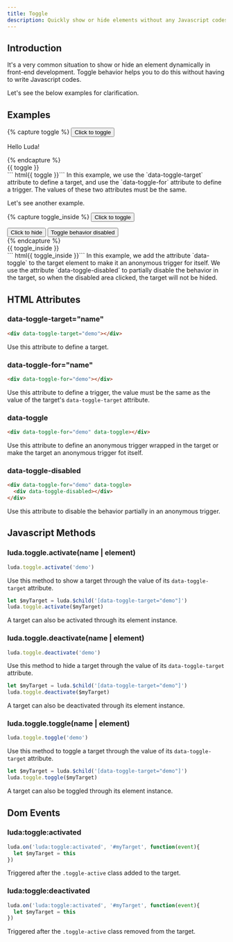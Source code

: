 ```yaml
---
title: Toggle
description: Quickly show or hide elements without any Javascript codes. 
---
```



## Introduction
It's a very common situation to show or hide an element dynamically in front-end development. Toggle behavior helps you to do this without having to write Javascript codes.

Let's see the below examples for clarification.

## Examples
{% capture toggle %}
<button class="btn btn-primary" data-toggle-for="toggle_example">Click to toggle</button>
<div class="bc-dark p-small" data-toggle-target="toggle_example">
  <p class="c-light">Hello Luda!</p>
</div>
{% endcapture %}
<div class="example">
  {{ toggle }}
</div>
``` html{{ toggle }}```
In this example, we use the `data-toggle-target` attribute to define a target, and use the `data-toggle-for` attribute to define a trigger. The values of these two attributes must be the same.

Let's see another example.

{% capture toggle_inside %}
<button class="btn btn-primary" data-toggle-for="toggle_example2">Click to toggle</button>
<div class="bc-dark p-small" data-toggle-target="toggle_example2" data-toggle>
  <button class="btn btn-primary">Click to hide</button>
  <button class="btn btn-light" data-toggle-disabled>Toggle behavior disabled</button>
</div>
{% endcapture %}
<div class="example">
  {{ toggle_inside }}
</div>
``` html{{ toggle_inside }}```
In this example, we add the attribute `data-toggle` to the target element to make it an anonymous trigger for itself. We use the attribute `data-toggle-disabled` to partially disable the behavior in the target, so when the disabled area clicked, the target will not be hided.

## HTML Attributes

### data-toggle-target="name"
``` html
<div data-toggle-target="demo"></div>
```
Use this attribute to define a target.

### data-toggle-for="name"
``` html
<div data-toggle-for="demo"></div>
```
Use this attribute to define a trigger, the value must be the same as the value of the target's `data-toggle-target` attribute.

### data-toggle
``` html
<div data-toggle-for="demo" data-toggle></div>
```
Use this attribute to define an anonymous trigger wrapped in the target or make the target an anonymous trigger fot itself. 

### data-toggle-disabled
``` html
<div data-toggle-for="demo" data-toggle>
  <div data-toggle-disabled></div>
</div>
```
Use this attribute to disable the behavior partially in an anonymous trigger.



## Javascript Methods

### luda.toggle.activate(name | element)

``` javascript
luda.toggle.activate('demo')
```
Use this method to show a target through the value of its `data-toggle-target` attribute.

``` javascript
let $myTarget = luda.$child('[data-toggle-target="demo"]')
luda.toggle.activate($myTarget)
```
A target can also be activated through its element instance.

### luda.toggle.deactivate(name | element)
``` javascript
luda.toggle.deactivate('demo')
```
Use this method to hide a target through the value of its `data-toggle-target` attribute.

``` javascript
let $myTarget = luda.$child('[data-toggle-target="demo"]')
luda.toggle.deactivate($myTarget)
```
A target can also be deactivated through its element instance.

### luda.toggle.toggle(name | element)
``` javascript
luda.toggle.toggle('demo')
```
Use this method to toggle a target through the value of its `data-toggle-target` attribute.

``` javascript
let $myTarget = luda.$child('[data-toggle-target="demo"]')
luda.toggle.toggle($myTarget)
```
A target can also be toggled through its element instance.



## Dom Events

### luda:toggle:activated
``` javascript
luda.on('luda:toggle:activated', '#myTarget', function(event){
  let $myTarget = this
})
```
Triggered after the `.toggle-active` class added to the target.

### luda:toggle:deactivated
``` javascript
luda.on('luda:toggle:activated', '#myTarget', function(event){
  let $myTarget = this
})
```
Triggered after the `.toggle-active` class removed from the target.